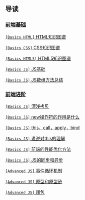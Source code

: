 ## 导读
### [前端基础](/FrontEnd/Basic/)
[`[Basics HTML]` HTML知识图谱](FrontEnd/Basic/html.md)

[`[Basics CSS]` CSS知识图谱](FrontEnd/Basic/css.md)

[`[Basics HTML5]` HTML5知识图谱](FrontEnd/Basic/html5.md)

[`[Basics JS]` JS基础](FrontEnd/Basic/js.md)

[`[Basics JS]` JS数组方法总结](FrontEnd/Basic/arrr.md)

### [前端进阶](/FrontEnd/Advanced/)
[`[Basics JS]` 深浅拷贝](FrontEnd/Basic/copy.md)

[`[Basics JS]` new操作符的作用是什么](FrontEnd/Advanced/new.md)

[`[Basics JS]` this，call，apply，bind](FrontEnd/Advanced/thiscall.md)

[`[Basics JS]` 说说对this的理解](FrontEnd/Advanced/this.md)

[`[Basics JS]` 前端的性能优化方法](FrontEnd/Advanced/optimize.md)

[`[Basics JS]` JS的同步和异步](FrontEnd/Advanced/collection.md)

[`[Advanced JS]` 事件循环机制](FrontEnd/Advanced/closure.md)

[`[Advanced JS]` 原型和原型链](FrontEnd/Advanced/prototype.md)

[`[Advanced JS]` 闭包](FrontEnd/Advanced/bibao.md)
